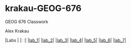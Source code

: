 # krakau-GEOG-676
GEOG 676 Classwork

Alex Krakau

|Labs     |
|:       :|
|[lab_1](Lab_1\README.md)|
|[lab_2](Lab_2\README.md)|
|[lab_3](Lab_3\README.md)|
|[lab_4](Lab_4\README.md)|
|[lab_5](Lab_5\README.md)|
|[lab_6](Lab_6\README.md)|
|[lab_7](Lab_7\README.md)|
